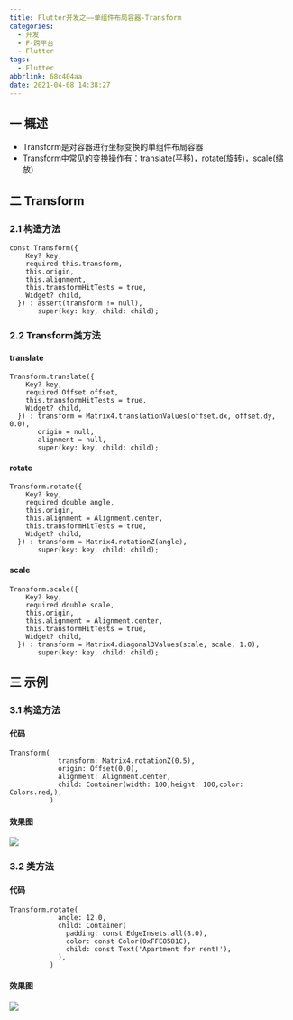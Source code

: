 ```yaml
---
title: Flutter开发之——单组件布局容器-Transform
categories:
  - 开发
  - F-跨平台
  - Flutter
tags:
  - Flutter
abbrlink: 68c404aa
date: 2021-04-08 14:38:27
---
```

## 一 概述

* Transform是对容器进行坐标变换的单组件布局容器
* Transform中常见的变换操作有：translate(平移)，rotate(旋转)，scale(缩放)

<!--more-->

## 二 Transform

### 2.1 构造方法

```
const Transform({
    Key? key,
    required this.transform,
    this.origin,
    this.alignment,
    this.transformHitTests = true,
    Widget? child,
  }) : assert(transform != null),
       super(key: key, child: child);
```

### 2.2 Transform类方法

#### translate

```
Transform.translate({
    Key? key,
    required Offset offset,
    this.transformHitTests = true,
    Widget? child,
  }) : transform = Matrix4.translationValues(offset.dx, offset.dy, 0.0),
       origin = null,
       alignment = null,
       super(key: key, child: child);
```

#### rotate

```
Transform.rotate({
    Key? key,
    required double angle,
    this.origin,
    this.alignment = Alignment.center,
    this.transformHitTests = true,
    Widget? child,
  }) : transform = Matrix4.rotationZ(angle),
       super(key: key, child: child);
```

#### scale

```
Transform.scale({
    Key? key,
    required double scale,
    this.origin,
    this.alignment = Alignment.center,
    this.transformHitTests = true,
    Widget? child,
  }) : transform = Matrix4.diagonal3Values(scale, scale, 1.0),
       super(key: key, child: child);
```

## 三 示例

### 3.1 构造方法

#### 代码

```
Transform(
            transform: Matrix4.rotationZ(0.5),
            origin: Offset(0,0),
            alignment: Alignment.center,
            child: Container(width: 100,height: 100,color: Colors.red,),
          )
```

#### 效果图

![][1]

### 3.2 类方法

#### 代码

```
Transform.rotate(
            angle: 12.0,
            child: Container(
              padding: const EdgeInsets.all(8.0),
              color: const Color(0xFFE8581C),
              child: const Text('Apartment for rent!'),
            ),
          )
```

#### 效果图
![][2]



[1]:https://cdn.staticaly.com/gh/PGzxc/CDN/master/blog-flutter/flutter_transform_construct_sample.png
[2]:https://cdn.staticaly.com/gh/PGzxc/CDN/master/blog-flutter/flutter-transform-rotate-sample.png
